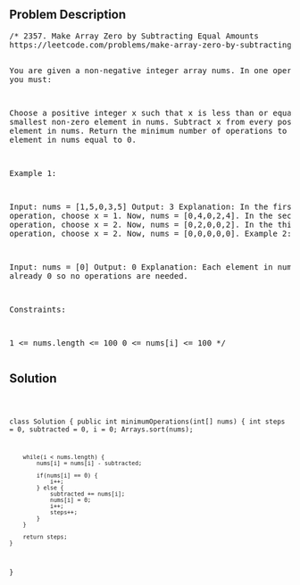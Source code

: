 <!--
<style>
  body { font-family: Arial, sans-serif; }
  .container {{ max-width: 100%; margin: 0 auto; padding: 10px; }}
  .comment-block { max-width: 30%; background-color: #f9f9f9; padding: 10px; border-left: 5px solid #ccc; overflow-wrap: break-word; white-space: pre-wrap; }
  .code-block { background-color: #f4f4f4; padding: 10px; border: 1px solid #ddd; overflow-wrap: break-word; white-space: pre-wrap; }
</style>
-->

<div class='container'>
<h2>Problem Description</h2>
<div class='comment-block'>
<pre>
/* 2357. Make Array Zero by Subtracting Equal Amounts
https://leetcode.com/problems/make-array-zero-by-subtracting-equal-amounts/

You are given a non-negative integer array nums. 
In one operation, you must:

Choose a positive integer x such that x is less than or equal 
to the smallest non-zero element in nums.
Subtract x from every positive element in nums.
Return the minimum number of operations to make every element 
in nums equal to 0.


Example 1:

Input: nums = [1,5,0,3,5]
Output: 3
Explanation:
In the first operation, choose x = 1. Now, nums = [0,4,0,2,4].
In the second operation, choose x = 2. Now, nums = [0,2,0,0,2].
In the third operation, choose x = 2. Now, nums = [0,0,0,0,0].
Example 2:

Input: nums = [0]
Output: 0
Explanation: Each element in nums is already 0 so no operations are needed.
 

Constraints:

1 <= nums.length <= 100
0 <= nums[i] <= 100
*/
</pre>
</div>

<h2>Solution</h2>
<div class='code-block'>
<pre><code class='language-java'>

class Solution {
    public int minimumOperations(int[] nums) {
        int steps = 0, subtracted = 0, i = 0;
        Arrays.sort(nums);

        while(i < nums.length) {
            nums[i] = nums[i] - subtracted;

            if(nums[i] == 0) {
                i++;
            } else {
                subtracted += nums[i];
                nums[i] = 0;
                i++;
                steps++;
            }
        }

        return steps;
    }
}
</code></pre>
</div>
</div>
